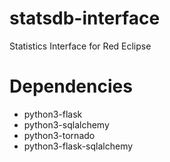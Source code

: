 # statsdb-interface
Statistics Interface for Red Eclipse

# Dependencies
* python3-flask
* python3-sqlalchemy
* python3-tornado
* python3-flask-sqlalchemy
